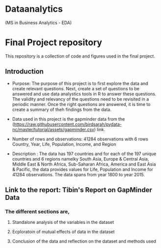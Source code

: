 # Dataanalytics
 (MS in Business Analytics - EDA)
# Final Project repository

This repository is a collection of code and figures used in the final project.

## Introduction

- Purpose: The purpose of this project is to first explore the data and create relevant questions. Next, create a set of questions to be answered and use data analystics tools in R to answer these questions. The validity and relevancy of the questions need to be revisited in a periodic manner. Once the right questions are answered, it is time to create a summary of theh findings from the data. 

- Data used in this project is the gapminder data from the (https://raw.githubusercontent.com/birdsarah/pydata-nc/master/tutorial/assets/gapminder.csv) link.

- Number of rows and observations: 41284 observations with 6 rows Country, Year, Life, Population, Income, and Region

- Description : The data has 197 countries and for each of the 197 unique countries and 6 regions namelky South Asia, Europe & Central Asia, Middle East & North Africa, Sub-Saharan Africa, America and East Asia & Pacific, the data provides values for Life, Population and Income for 41284 observations. The data spans from year 1800 to year 2015.  

## Link to the report: Tibin's Report on GapMinder Data 

### The different sections are, 

1. Standalone analysis of the variables in the dataset

2. Ecploratoin of mutual effects of data in the dataset

3. Conclusion of the data and reflection on the dataset and methods used

